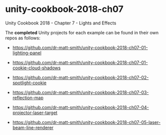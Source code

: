 # unity-cookbook-2018-ch07
Unity Cookbook 2018 - Chapter 7 - Lights and Effects

The **completed** Unity projects for each example can be found in their own repos as follows:

- https://github.com/dr-matt-smith/unity-cookbook-2018-ch07-01-lighting-panel

- https://github.com/dr-matt-smith/unity-cookbook-2018-ch07-01-cookie-cloud-shadows

- https://github.com/dr-matt-smith/unity-cookbook-2018-ch07-02-spotlight-cookie

- https://github.com/dr-matt-smith/unity-cookbook-2018-ch07-03-reflection-map

- https://github.com/dr-matt-smith/unity-cookbook-2018-ch07-04-projector-laser-target

- https://github.com/dr-matt-smith/unity-cookbook-2018-ch07-05-laser-beam-line-renderer
